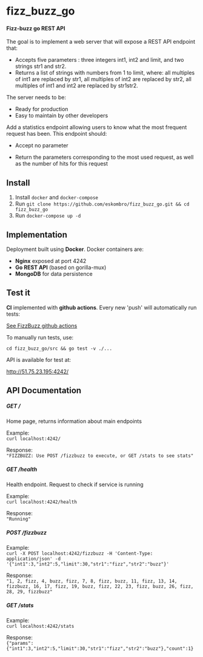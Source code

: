 # fizz_buzz_go

#### Fizz-buzz go REST API

The goal is to implement a web server that will expose a REST API endpoint that:

- Accepts five parameters : three integers int1, int2 and limit, and two strings str1 and str2.
- Returns a list of strings with numbers from 1 to limit, where: all multiples of int1 are replaced by str1, all multiples of int2 are replaced by str2, all multiples of int1 and int2 are replaced by str1str2.



The server needs to be:

- Ready for production
- Easy to maintain by other developers



Add a statistics endpoint allowing users to know what the most frequent request has been. This endpoint should:

- Accept no parameter

- Return the parameters corresponding to the most used request, as well as the number of hits for this request

## Install

1. Install `docker` and `docker-compose`  
2. Run `git clone https://github.com/eskombro/fizz_buzz_go.git && cd fizz_buzz_go`
3. Run `docker-compose up -d`

## Implementation

Deployment built using **Docker**. Docker containers are:
- **Nginx** exposed at port 4242
- **Go REST API** (based on gorilla-mux)
- **MongoDB** for data persistence

## Test it

**CI** implemented with **github actions**. Every new 'push' will automatically run tests:

[See FizzBuzz github actions](https://github.com/eskombro/fizz_buzz_go/actions)

To manually run tests, use:  

`cd fizz_buzz_go/src && go test -v ./...`

API is available for test at:

http://51.75.23.195:4242/

## API Documentation

##### GET /

Home page, returns information about main endpoints

Example:  
`curl localhost:4242/`

Response:  
```"FIZZBUZZ: Use POST /fizzbuzz to execute, or GET /stats to see stats"```  

##### GET /health  

Health endpoint. Request to check if service is running  

Example:  
`curl localhost:4242/health`

Response:  
```"Running"```  

##### POST /fizzbuzz

Example:  
`curl -X POST localhost:4242/fizzbuzz -H 'Content-Type: application/json' -d '{"int1":3,"int2":5,"limit":30,"str1":"fizz","str2":"buzz"}'`  

Response:  
```"1, 2, fizz, 4, buzz, fizz, 7, 8, fizz, buzz, 11, fizz, 13, 14, fizzbuzz, 16, 17, fizz, 19, buzz, fizz, 22, 23, fizz, buzz, 26, fizz, 28, 29, fizzbuzz"```  

##### GET /stats

Example:  
`curl localhost:4242/stats`

Response:  
```{"params":{"int1":3,"int2":5,"limit":30,"str1":"fizz","str2":"buzz"},"count":1}```
